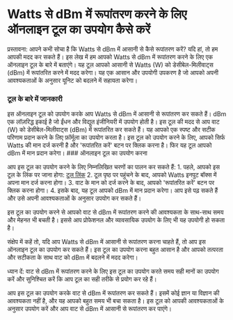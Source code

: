 Watts से dBm में रूपांतरण करने के लिए ऑनलाइन टूल का उपयोग कैसे करें
===================================================================

प्रस्तावना: आपने कभी सोचा है कि Watts से dBm में आसानी से कैसे रूपांतरण करें? यदि हां, तो हम आपकी मदद कर सकते हैं। इस लेख में हम आपको Watts से dBm में रूपांतरण करने के लिए एक ऑनलाइन टूल के बारे में बताएंगे। यह टूल आपको आसानी से Watts (W) को डेसीबेल-मिलीवाट्स (dBm) में रूपांतरित करने में मदद करेगा। यह एक आसान और उपयोगी उपकरण है जो आपको अपनी आवश्यकताओं के अनुसार यूनिट को बदलने में सहायता करेगा।

### टूल के बारे में जानकारी

इस ऑनलाइन टूल को उपयोग करके आप Watts से dBm में आसानी से रूपांतरण कर सकते हैं। dBm एक लॉज़रिद्ध इकाई है जो ईंधन और विद्युत इंजीनियरी में उपयोग होती है। इस टूल की मदद से आप वाट (W) को डेसीबेल-मिलीवाट्स (dBm) में रूपांतरित कर सकते हैं। यह आपको एक स्पष्ट और सटीक परिणाम प्रदान करने के लिए फ़ॉर्मूला का उपयोग करता है। इस टूल को उपयोग करने के लिए, आपको सिर्फ Watts की मान दर्ज करनी है और 'रूपांतरित करें' बटन पर क्लिक करना है। फिर यह टूल आपको dBm में मान प्रदान करेगा। ### ऑनलाइन टूल का उपयोग करना

आप इस टूल का उपयोग करने के लिए निम्नलिखित चरणों का पालन कर सकते हैं: 1. पहले, आपको इस टूल के लिंक पर जाना होगा: [टूल लिंक](https://www.onlinecalculatorsfree.com/hi/convert/watts-to-dbm.html)
2. टूल पृष्ठ पर पहुंचने के बाद, आपको Watts इनपुट बॉक्स में अपना मान दर्ज करना होगा।
3. वाट के मान को दर्ज करने के बाद, आपको 'रूपांतरित करें' बटन पर क्लिक करना होगा।
4. इसके बाद, यह टूल आपको dBm में मान प्रदान करेगा। आप इसे पढ़ सकते हैं और उसे अपनी आवश्यकताओं के अनुसार उपयोग कर सकते हैं।

इस टूल का उपयोग करने से आपको वाट से dBm में रूपांतरण करने की आवश्यकता के साथ-साथ समय और मेहनत भी बचती है। इससे आप प्रोफेशनल और व्यावसायिक उपयोग के लिए भी यह उपयोगी हो सकता है।

संक्षेप में कहें तो, यदि आप Watts से dBm में आसानी से रूपांतरण करना चाहते हैं, तो आप इस ऑनलाइन टूल का उपयोग कर सकते हैं। इस टूल का उपयोग करना बहुत आसान है और आपको तत्परता और सटीकता के साथ वाट को dBm में बदलने में मदद करेगा।

ध्यान दें: वाट से dBm में रूपांतरण करने के लिए इस टूल का उपयोग करते समय सही मानों का उपयोग करें और सुनिश्चित करें कि आप टूल का सही तरीके से प्रयोग कर रहे हैं।

आप इस टूल का उपयोग करके वाट से dBm में रूपांतरण कर सकते हैं। इसमें कोई ज्ञान या विज्ञान की आवश्यकता नहीं है, और यह आपको बहुत समय भी बचा सकता है। इस टूल को आपकी आवश्यकताओं के अनुसार उपयोग करें और आप वाट से dBm में आसानी से रूपांतरण कर पाएंगे।